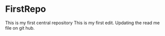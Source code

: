 # FirstRepo
This is my first central repository
This is my first edit.
Updating the read me file on git hub.
